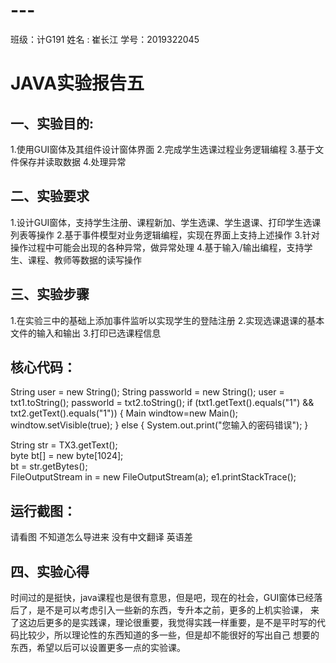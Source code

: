 # ---
班级：计G191 姓名 : 崔长江 学号：2019322045
# JAVA实验报告五
## 一、实验目的:

1.使用GUI窗体及其组件设计窗体界面
2.完成学生选课过程业务逻辑编程
3.基于文件保存并读取数据
4.处理异常

## 二、实验要求

1.设计GUI窗体，支持学生注册、课程新加、学生选课、学生退课、打印学生选课列表等操作
2.基于事件模型对业务逻辑编程，实现在界面上支持上述操作
3.针对操作过程中可能会出现的各种异常，做异常处理
4.基于输入/输出编程，支持学生、课程、教师等数据的读写操作

## 三、实验步骤

1.在实验三中的基础上添加事件监听以实现学生的登陆注册
2.实现选课退课的基本文件的输入和输出
3.打印已选课程信息

## 核心代码：

String user = new String();
		String passworld = new String();
		user = txt1.toString();
		passworld = txt2.toString();
		if (txt1.getText().equals("1") && txt2.getText().equals("1")) {
			Main windtow=new Main();
			windtow.setVisible(true);
		} else {
			System.out.print("您输入的密码错误");
		}
    
    
  String str = TX3.getText();  
        byte bt[] = new byte[1024];  
        bt = str.getBytes();  
            FileOutputStream in = new FileOutputStream(a); 
        e1.printStackTrace();     
  

## 运行截图：
请看图  不知道怎么导进来  没有中文翻译  英语差

## 四、实验心得
 时间过的是挺快，java课程也是很有意思，但是吧，现在的社会，GUI窗体已经落后了，是不是可以考虑引入一些新的东西，专升本之前，更多的上机实验课，
 来了这边后更多的是实践课，理论很重要，我觉得实践一样重要，是不是平时写的代码比较少，所以理论性的东西知道的多一些，但是却不能很好的写出自己
 想要的东西，希望以后可以设置更多一点的实验课。
